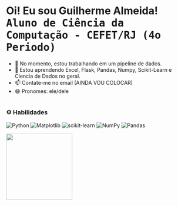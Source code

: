 <h1> Oi! Eu sou Guilherme Almeida!<br><kbd>Aluno de Ciência da Computação - CEFET/RJ (4o Periodo)</kbd></h1>

- 🔭 No momento, estou trabalhando em um pipeline de dados.
- 🌱 Estou aprendendo Excel, Flask, Pandas, Numpy, Scikit-Learn e Ciencia de Dados no geral.
- 📫 Contate-me no email (AINDA VOU COLOCAR)
- 😄 Pronomes: ele/dele

<h1></h1>

### ⚙️ Habilidades

![Python](https://img.shields.io/badge/python-3670A0?style=for-the-badge&logo=python&logoColor=ffdd54)
![Matplotlib](https://img.shields.io/badge/Matplotlib-%23ffffff.svg?style=for-the-badge&logo=Matplotlib&logoColor=black)
![scikit-learn](https://img.shields.io/badge/scikit--learn-%23F7931E.svg?style=for-the-badge&logo=scikit-learn&logoColor=white)
![NumPy](https://img.shields.io/badge/numpy-%23013243.svg?style=for-the-badge&logo=numpy&logoColor=white)
![Pandas](https://img.shields.io/badge/pandas-%23150458.svg?style=for-the-badge&logo=pandas&logoColor=white)
<div>
  <a href="https://github.com/devguialmeida">
  <img height="180em" src="https://github-readme-stats.vercel.app/api?username=devguialmeida&theme=transparent"/>
</div>
